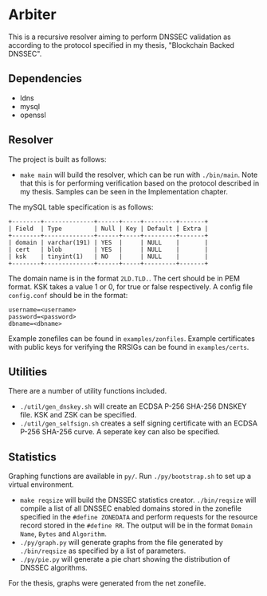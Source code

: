 # Arbiter
This is a recursive resolver aiming to perform DNSSEC validation as according to the protocol specified in my thesis, "Blockchain Backed DNSSEC".

## Dependencies
- ldns
- mysql
- openssl

## Resolver
The project is built as follows:

- `make main` will build the resolver, which can be run with `./bin/main`. Note that this is for performing verification based on the protocol described in my thesis. Samples can be seen in the Implementation chapter.

The mySQL table specification is as follows:

```
+--------+--------------+------+-----+---------+-------+
| Field  | Type         | Null | Key | Default | Extra |
+--------+--------------+------+-----+---------+-------+
| domain | varchar(191) | YES  |     | NULL    |       |
| cert   | blob         | YES  |     | NULL    |       |
| ksk    | tinyint(1)   | NO   |     | NULL    |       |
+--------+--------------+------+-----+---------+-------+
```

The domain name is in the format `2LD.TLD.`. The cert should be in PEM format. KSK takes a value 1 or 0, for true or false respectively. A config file `config.conf` should be in the format:

```
username=<username>
password=<password>
dbname=<dbname>
```

Example zonefiles can be found in `examples/zonfiles`. Example certificates with public keys for verifying the RRSIGs can be found in `examples/certs`.

## Utilities
There are a number of utility functions included.

- `./util/gen_dnskey.sh` will create an ECDSA P-256 SHA-256 DNSKEY file. KSK and ZSK can be specified.
- `./util/gen_selfsign.sh` creates a self signing certificate with an ECDSA P-256 SHA-256 curve. A seperate key can also be specified.

## Statistics
Graphing functions are available in `py/`. Run `./py/bootstrap.sh` to set up a virtual environment.

- `make reqsize` will build the DNSSEC statistics creator. `./bin/reqsize` will compile a list of all DNSSEC enabled domains stored in the zonefile specified in the `#define ZONEDATA` and perform requests for the resource record stored in the `#define RR`. The output will be in the format `Domain Name`, `Bytes` and `Algorithm`.
- `./py/graph.py` will generate graphs from the file generated by `./bin/reqsize` as specified by a list of parameters.
- `./py/pie.py` will generate a pie chart showing the distribution of DNSSEC algorithms.

For the thesis, graphs were generated from the net zonefile.

